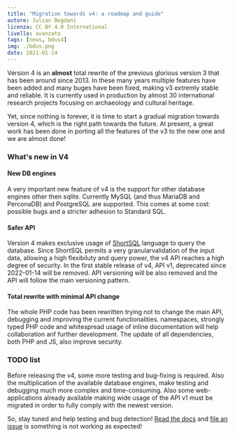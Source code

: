 ```yaml
---
title: "Migration towards v4: a roadmap and guide"
autore: Julian Bogdani
licenza: CC BY 4.0 International
livello: avanzato
tags: [news, bdus4]
img: ./bdus.png
date: 2021-01-14
---
```


Version 4 is an **almost** total rewrite of the previous glorious version 3
that has been around since 2013. In these many years multiple features have been added 
and many buges have been fixed, making v3 extremly stable and reliable. 
It is currently used in production by almost 30 international research projects
focusing on archaeology and cultural heritage.

Yet, since nothing is forever, it is time to start a gradual migration towards version 4,
which is the right path towards the future. At present, a great work has been done in porting
all the features of the v3 to the new one and we are almost done!


### What's new in V4

#### New DB engines
A very important new feature of v4 is the support for other database engines other then 
sqlite. Currently MySQL (and thus MariaDB and PerconaDB) and PostgreSQL are supported.
This comes at some cost: possible bugs and a stricter adhesion to Standard SQL.


#### Safer API
Version 4 makes exclusive usage of [ShortSQL](https://docs.bdus.cloud/api/shortsql) 
language to query the database.
Since ShortSQL permits a very granularvalidation of the input data, allowing a high 
flexibiluty and query power, the v4 API reaches a high degree of security.
In the first stable release of v4, API v1, deprecated since 2022-01-14 will be removed.
API versioning will be also removed and the API will follow the main versioning pattern.


#### Total rewrite with minimal API change
The whole PHP code has been rewritten trying not to change the main API, debugging
and improving the current functionalities. namespaces, strongly typed PHP code and whitespread
usage of inline documentation will help collaboration anf further development. The update of
all dependencies, both PHP and JS, also improve security.

### TODO list
Before releasing the v4, some more testing and bug-fixing is required. Also the multiplication
of the available database engines, make testing and debugging much more complex and time-consuming.
Also some web-applications already available making wide usage of the API v1 must be migrated
in order to fully comply with the newest version.

So, stay tuned and help testing and bug detection! [Read the docs](https://docs.bdus.cloud/) and 
[file an issue](https://github.com/bdus-db/BraDypUS/issues) is something is not working as expected!